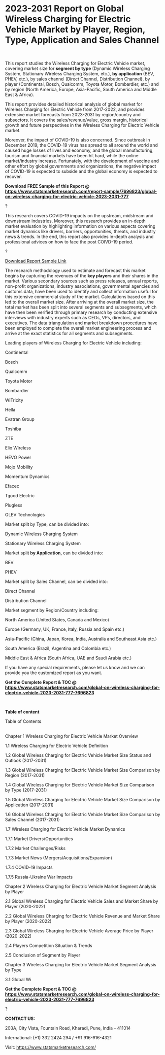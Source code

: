 <h1>2023-2031 Report on Global Wireless Charging for Electric Vehicle Market by Player, Region, Type, Application and Sales Channel</h1><br/><p>This report studies the Wireless Charging for Electric Vehicle market, covering market size for <strong>segment by type</strong> (Dynamic Wireless Charging System, Stationary Wireless Charging System, etc.), <strong>by application</strong> (BEV, PHEV, etc.), by sales channel (Direct Channel, Distribution Channel), by player (Continental, Bosch, Qualcomm, Toyota Motor, Bombardier, etc.) and by region (North America, Europe, Asia-Pacific, South America and Middle East & Africa).</p>
 
 
 
 <p>This report provides detailed historical analysis of global market for Wireless Charging for Electric Vehicle from 2017-2022, and provides extensive market forecasts from 2023-2031 by region/country and subsectors. It covers the sales/revenue/value, gross margin, historical growth and future perspectives in the Wireless Charging for Electric Vehicle market.</p>
 
 
 
 <p>Moreover, the impact of COVID-19 is also concerned. Since outbreak in December 2019, the COVID-19 virus has spread to all around the world and caused huge losses of lives and economy, and the global manufacturing, tourism and financial markets have been hit hard, while the online market/industry increase. Fortunately, with the development of vaccine and other effort by global governments and organizations, the negative impact of COVID-19 is expected to subside and the global economy is expected to recover.</p>
 
 
 
 <div><b>Download FREE Sample of this Report @ <a href="https://www.statsmarketresearch.com/download-free-sample/7696823/global-on-wireless-charging-for-electric-vehicle-2023-2031-777">https://www.statsmarketresearch.com/report-sample/7696823/global-on-wireless-charging-for-electric-vehicle-2023-2031-777</a></b></div>
 
 
 
 <p>? </p>
 
 
 
 <p>This research covers COVID-19 impacts on the upstream, midstream and downstream industries. Moreover, this research provides an in-depth market evaluation by highlighting information on various aspects covering market dynamics like drivers, barriers, opportunities, threats, and industry news & trends. In the end, this report also provides in-depth analysis and professional advices on how to face the post COIVD-19 period.</p>
 
 
 
 <p>? </p>
 
 
 
 <p><a href="https://www.statsmarketresearch.com/download-free-sample/7696823/global-on-wireless-charging-for-electric-vehicle-2023-2031-777">Download Report Sample Link</a></p>
 
 
 
 <p>The research methodology used to estimate and forecast this market begins by capturing the revenues of the <strong>key players</strong> and their shares in the market. Various secondary sources such as press releases, annual reports, non-profit organizations, industry associations, governmental agencies and customs data, have been used to identify and collect information useful for this extensive commercial study of the market. Calculations based on this led to the overall market size. After arriving at the overall market size, the total market has been split into several segments and subsegments, which have then been verified through primary research by conducting extensive interviews with industry experts such as CEOs, VPs, directors, and executives. The data triangulation and market breakdown procedures have been employed to complete the overall market engineering process and arrive at the exact statistics for all segments and subsegments.</p>
 
 
 
 <p>Leading players of Wireless Charging for Electric Vehicle including:</p>
 
 
 
 <p>Continental</p>
 
 
 
 <p>Bosch</p>
 
 
 
 <p>Qualcomm</p>
 
 
 
 <p>Toyota Motor</p>
 
 
 
 <p>Bombardier</p>
 
 
 
 <p>WiTricity</p>
 
 
 
 <p>Hella</p>
 
 
 
 <p>Evatran Group</p>
 
 
 
 <p>Toshiba</p>
 
 
 
 <p>ZTE</p>
 
 
 
 <p>Elix Wireless</p>
 
 
 
 <p>HEVO Power</p>
 
 
 
 <p>Mojo Mobility</p>
 
 
 
 <p>Momentum Dynamics</p>
 
 
 
 <p>Efacec</p>
 
 
 
 <p>Tgood Electric</p>
 
 
 
 <p>Plugless</p>
 
 
 
 <p>OLEV Technologies</p>
 
 
 
 <p>Market split by Type, can be divided into:</p>
 
 
 
 <p>Dynamic Wireless Charging System</p>
 
 
 
 <p>Stationary Wireless Charging System</p>
 
 
 
 <p>Market split <strong>by Application</strong>, can be divided into:</p>
 
 
 
 <p>BEV</p>
 
 
 
 <p>PHEV</p>
 
 
 
 <p>Market split by Sales Channel, can be divided into:</p>
 
 
 
 <p>Direct Channel</p>
 
 
 
 <p>Distribution Channel</p>
 
 
 
 <p>Market segment by Region/Country including:</p>
 
 
 
 <p>North America (United States, Canada and Mexico)</p>
 
 
 
 <p>Europe (Germany, UK, France, Italy, Russia and Spain etc.)</p>
 
 
 
 <p>Asia-Pacific (China, Japan, Korea, India, Australia and Southeast Asia etc.)</p>
 
 
 
 <p>South America (Brazil, Argentina and Colombia etc.)</p>
 
 
 
 <p>Middle East & Africa (South Africa, UAE and Saudi Arabia etc.)</p>
 
 
 
 <p>If you have any special requirements, please let us know and we can provide you the customized report as you want.</p>
 
 
 
 <div><b>Get the Complete Report & TOC @ <a href="https://www.statsmarketresearch.com/global-on-wireless-charging-for-electric-vehicle-2023-2031-777-7696823">https://www.statsmarketresearch.com/global-on-wireless-charging-for-electric-vehicle-2023-2031-777-7696823</a></b></div>
 
 
 
 <p><br />
 
 <b>Table of content</b></p>
 
 
 
 <p>Table of Contents<br />
 
 <br />
 
 Chapter 1 Wireless Charging for Electric Vehicle Market Overview<br />
 
 1.1 Wireless Charging for Electric Vehicle Definition<br />
 
 1.2 Global Wireless Charging for Electric Vehicle Market Size Status and Outlook (2017-2031)<br />
 
 1.3 Global Wireless Charging for Electric Vehicle Market Size Comparison by Region (2017-2031)<br />
 
 1.4 Global Wireless Charging for Electric Vehicle Market Size Comparison by Type (2017-2031)<br />
 
 1.5 Global Wireless Charging for Electric Vehicle Market Size Comparison by Application (2017-2031)<br />
 
 1.6 Global Wireless Charging for Electric Vehicle Market Size Comparison by Sales Channel (2017-2031)<br />
 
 1.7 Wireless Charging for Electric Vehicle Market Dynamics<br />
 
 1.7.1 Market Drivers/Opportunities<br />
 
 1.7.2 Market Challenges/Risks<br />
 
 1.7.3 Market News (Mergers/Acquisitions/Expansion)<br />
 
 1.7.4 COVID-19 Impacts<br />
 
 1.7.5 Russia-Ukraine War Impacts<br />
 
 Chapter 2 Wireless Charging for Electric Vehicle Market Segment Analysis by Player<br />
 
 2.1 Global Wireless Charging for Electric Vehicle Sales and Market Share by Player (2020-2022)<br />
 
 2.2 Global Wireless Charging for Electric Vehicle Revenue and Market Share by Player (2020-2022)<br />
 
 2.3 Global Wireless Charging for Electric Vehicle Average Price by Player (2020-2022)<br />
 
 2.4 Players Competition Situation & Trends<br />
 
 2.5 Conclusion of Segment by Player<br />
 
 Chapter 3 Wireless Charging for Electric Vehicle Market Segment Analysis by Type<br />
 
 3.1 Global Wi</p>
 
 
 
 <div><b>Get the Complete Report & TOC @ <a href="https://www.statsmarketresearch.com/global-on-wireless-charging-for-electric-vehicle-2023-2031-777-7696823">https://www.statsmarketresearch.com/global-on-wireless-charging-for-electric-vehicle-2023-2031-777-7696823</a></b></div>
 
 
 
 <p>? </p>
 
 
 
 <p><b>CONTACT US:</b><br />
 
 203A, City Vista, Fountain Road, Kharadi, Pune, India - 411014<br />
 
 International: (+1) 332 2424 294 / +91 916-916-4321<br />
 
 Visit: <a href="https://www.statsmarketresearch.com/">https://www.statsmarketresearch.com/</a></p>